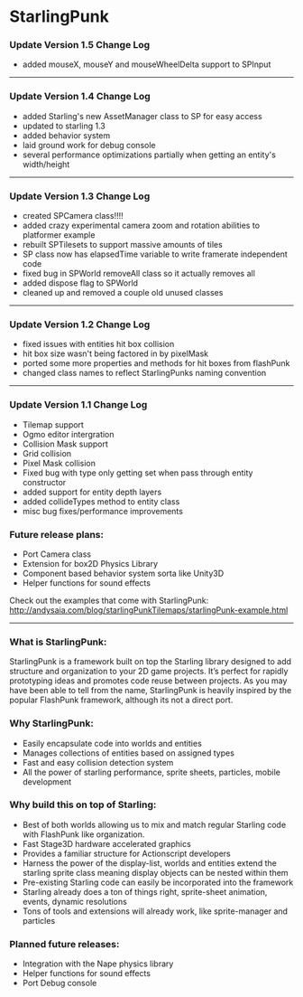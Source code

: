StarlingPunk
============

### Update Version 1.5 Change Log
* added mouseX, mouseY and mouseWheelDelta support to SPInput

----------------------------------------------------------------

### Update Version 1.4 Change Log
* added Starling's new AssetManager class to SP for easy access
* updated to starling 1.3
* added behavior system
* laid ground work for debug console
* several performance optimizations partially when getting an entity's width/height

----------------------------------------------------------------

### Update Version 1.3 Change Log
 * created SPCamera class!!!!
 * added crazy experimental camera zoom and rotation abilities to platformer example
 * rebuilt SPTilesets to support massive amounts of tiles
 * SP class now has elapsedTime variable to write framerate independent code
 * fixed bug in SPWorld removeAll class so it actually removes all
 * added dispose flag to SPWorld
 * cleaned up and removed a couple old unused classes

----------------------------------------------------------------

### Update Version 1.2 Change Log
 * fixed issues with entities hit box collision
 * hit box size wasn't being factored in by pixelMask
 * ported some more properties and methods for hit boxes from flashPunk
 * changed class names to reflect StarlingPunks naming convention

----------------------------------------------------------------

### Update Version 1.1 Change Log
 * Tilemap support
 * Ogmo editor intergration
 * Collision Mask support
 * Grid collision
 * Pixel Mask collision
 * Fixed bug with type only getting set when pass through entity constructor
 * added support for entity depth layers
 * added collideTypes method to entity class
 * misc bug fixes/performance improvements

### Future release plans:
 * Port Camera class
 * Extension for box2D Physics Library
 * Component based behavior system sorta like Unity3D
 * Helper functions for sound effects


Check out the examples that come with StarlingPunk:
http://andysaia.com/blog/starlingPunkTilemaps/starlingPunk-example.html

----------------------------------------------------------------

### What is StarlingPunk:

StarlingPunk is a framework built on top the Starling library designed to add structure and organization to your 2D game projects. It’s perfect for rapidly prototyping ideas and promotes code reuse between projects.  As you may have been able to tell from the name, StarlingPunk is heavily inspired by the popular FlashPunk framework, although its not a direct port.


### Why StarlingPunk:
* Easily encapsulate code into worlds and entities
* Manages collections of entities based on assigned types
* Fast and easy collision detection system
* All the power of starling performance, sprite sheets, particles, mobile development

### Why build this on top of Starling:
* Best of both worlds allowing us to mix and match regular Starling code with FlashPunk like organization. 
* Fast Stage3D hardware accelerated graphics
* Provides a familiar structure for Actionscript developers
* Harness the power of the display-list, worlds and entities extend the starling sprite class meaning display objects can be nested within them
* Pre-existing Starling code can easily be incorporated into the framework
* Starling already does a ton of things right, sprite-sheet animation, events, dynamic resolutions
* Tons of tools and extensions will already work, like sprite-manager and particles

### Planned future releases:
* Integration with the Nape physics library
* Helper functions for sound effects
* Port Debug console